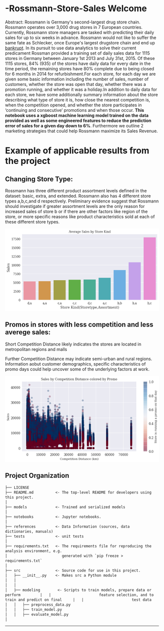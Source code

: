 # -Rossmann-Store-Sales Welcome

Abstract: Rossmann is Germany's second-largest drug store chain. Rossmann operates over 3,000 drug stores in 7 European countries. Currently, Rossmann store managers are tasked with predicting their daily sales for up to six weeks in advance. Rossmann would not like to suffer the same fate as Schlecker, once Europe's largest drugstore chain and end up [bankrupt](https://www.dw.com/en/schlecker-drugstores-to-close-for-good/a-15996229). In its pursuit to use data analytics to solve their current predicament Rossman provided a training set of daily sales data for 1115 stores in Germany between January 1st 2013 and July 31st, 2015. Of these 1115 stores, 84% (935) of the stores have daily data for every date in the time period, the remaining stores have 80% complete due to being closed for 6 months in 2014 for refurbishment.For each store, for each day we are given some basic information including the number of sales, number of customers, whether the store was open that day, whether there was a promotion running, and whether it was a holiday.In addition to daily data for each store, we have some additionally summary information about the store describing what type of store it is, how close the nearest competition is, when the competition opened, and whether the store participates in ‘continuing and consecutive’ promotions and when those occur. **This notebook uses a xgboost machine learning model trained on the data provided as well as some engineered features to reduce the prediction error of sales for a given day down to 6%**. Furthermore we outline 2 marketing strategies that could help Rossmann maximize its Sales Revenue.

# Example of applicable results from the project

## Changing Store Type:
Rossmann has three different product assortment levels defined in the dataset: basic, extra, and extended. Rossmann also has 4 different store types a,b,c,and d respectively. Preliminary evidence suggest that Rossmann should investigate if greater assortment levels are the only reason for increased sales of store b or if there are other factors like region of the store,
or more specific reasons like product characteristics sold at each of these different store types.

![alt test](images/average_sales_by_store_kind.png)

## Promos in stores with less competition and less averege sales:
Short Competition Distance likely indicates the stores are located in metropolitan regions and malls

Further Competition Distance may indicate semi-urban and rural regions. 
Information aobut customer demographics, specific characteristics of promo days could help uncover some of the underlying factors at work. 

![alt test](images/sales_competitiondistance_promo.png)


Project Organization
------------

    ├── LICENSE
    ├── README.md          <- The top-level README for developers using this project.
    │
    ├── models             <- Trained and serialized models
    │
    ├── notebooks          <- Jupyter notebooks.
    │
    ├── references         <- Data Information (sources, data dictionaries, manuals)
    ├── tests              <- unit tests 
    │
    ├── requirements.txt   <- The requirements file for reproducing the analysis environment, e.g.
    │                         generated with `pip freeze > requirements.txt`
    │
    ├── src                <- Source code for use in this project.
    │   ├── __init__.py    <- Makes src a Python module
    │   │
    │   │
    │   ├── modeling        <- Scripts to train models, prepare data or perform         |   |                      feature selection, and to train and predict on final     |   |                      test data         
    │   │   ├── preprocess_data.py
    │   │   ├── train_model.py
    │   │   ├── evaluate_model.py
    │ 
  
    
    


--------
